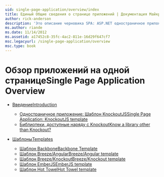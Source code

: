 ```yaml
---
uid: single-page-application/overview/index
title: Единый Общие сведения о странице приложений | Документация Майкрософт
author: rick-anderson
description: 'Это описание черновика SPA: ASP.NET одностраничное приложение (SPA) — это новая функция в предварительной версии бета-версии MVC 4. Он обеспечивает лучшую end-to-end e...'
ms.author: riande
ms.date: 11/14/2012
ms.assetid: a17452c8-35fc-4ac2-811e-16d29f647cf7
msc.legacyurl: /single-page-application/overview
msc.type: book
---
```

<a name="single-page-application-overview"></a><span data-ttu-id="1f323-104">Обзор приложений на одной странице</span><span class="sxs-lookup"><span data-stu-id="1f323-104">Single Page Application Overview</span></span>
====================
- [<span data-ttu-id="1f323-105">Введение</span><span class="sxs-lookup"><span data-stu-id="1f323-105">Introduction</span></span>](introduction/index.md)

    - [<span data-ttu-id="1f323-106">Одностраничное приложение: Шаблон KnockoutJS</span><span class="sxs-lookup"><span data-stu-id="1f323-106">Single Page Application: KnockoutJS template</span></span>](introduction/knockoutjs-template.md)
    - [<span data-ttu-id="1f323-107">Библиотеки, доступные наряду с Knockout</span><span class="sxs-lookup"><span data-stu-id="1f323-107">Know a library other than Knockout?</span></span>](introduction/other-libraries.md)
- [<span data-ttu-id="1f323-108">Шаблоны</span><span class="sxs-lookup"><span data-stu-id="1f323-108">Templates</span></span>](templates/index.md)

    - [<span data-ttu-id="1f323-109">Шаблон Backbone</span><span class="sxs-lookup"><span data-stu-id="1f323-109">Backbone Template</span></span>](templates/backbonejs-template.md)
    - [<span data-ttu-id="1f323-110">Шаблон Breeze/Angular</span><span class="sxs-lookup"><span data-stu-id="1f323-110">Breeze/Angular template</span></span>](templates/breezeangular-template.md)
    - [<span data-ttu-id="1f323-111">Шаблон Breeze/Knockout</span><span class="sxs-lookup"><span data-stu-id="1f323-111">Breeze/Knockout template</span></span>](templates/breezeknockout-template.md)
    - [<span data-ttu-id="1f323-112">Шаблон EmberJS</span><span class="sxs-lookup"><span data-stu-id="1f323-112">EmberJS template</span></span>](templates/emberjs-template.md)
    - [<span data-ttu-id="1f323-113">Шаблон Hot Towel</span><span class="sxs-lookup"><span data-stu-id="1f323-113">Hot Towel template</span></span>](templates/hottowel-template.md)
